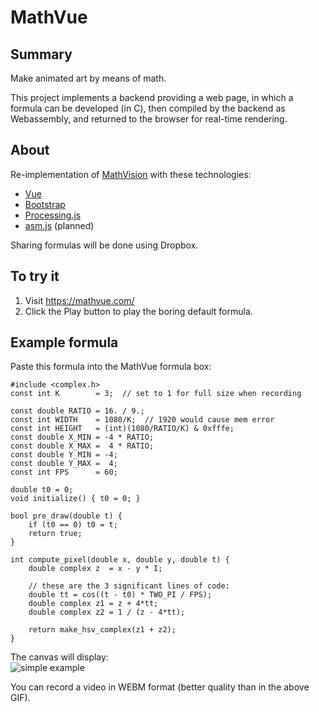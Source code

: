 # MathVue

## Summary

Make animated art by means of math.

This project implements a backend providing a web page, in which a formula can be developed (in C),
then compiled by the backend as Webassembly, and returned to the browser for real-time rendering.

## About
Re-implementation of [MathVision](https://github.com/pbauermeister/MathVision) with these technologies:
- [Vue](https://vuejs.org/)
- [Bootstrap](https://getbootstrap.com/)
- [Processing.js](http://processingjs.org/)
- [asm.js](http://asmjs.org/) (planned)

Sharing formulas will be done using Dropbox.

## To try it
1. Visit https://mathvue.com/
2. Click the Play button to play the boring default formula.

## Example formula
Paste this formula into the MathVue formula box:
```
#include <complex.h>
const int K        = 3;  // set to 1 for full size when recording

const double RATIO = 16. / 9.;
const int WIDTH    = 1080/K;  // 1920 would cause mem error
const int HEIGHT   = (int)(1080/RATIO/K) & 0xfffe;
const double X_MIN = -4 * RATIO;
const double X_MAX =  4 * RATIO;
const double Y_MIN = -4;
const double Y_MAX =  4;
const int FPS      = 60;

double t0 = 0;
void initialize() { t0 = 0; }

bool pre_draw(double t) {
    if (t0 == 0) t0 = t;
    return true;
}

int compute_pixel(double x, double y, double t) {
    double complex z  = x - y * I;

    // these are the 3 significant lines of code:
    double tt = cos((t - t0) * TWO_PI / FPS);
    double complex z1 = z + 4*tt;
    double complex z2 = 1 / (z - 4*tt);

    return make_hsv_complex(z1 + z2);
}
```
The canvas will display:  
![simple example](https://raw.githubusercontent.com/pbauermeister/MathVue/master/example.gif "Simple example")

You can record a video in WEBM format (better quality than in the above GIF).
